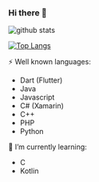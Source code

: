 ### Hi there 👋

<!--
**specialfish9/specialfish9** is a ✨ _special_ ✨ repository because its `README.md` (this file) appears on your GitHub profile.

Here are some ideas to get you started:

- 🔭 I’m currently working on ...
- 🌱 I’m currently learning ...
- 👯 I’m looking to collaborate on ...
- 🤔 I’m looking for help with ...
- 💬 Ask me about ...
- 📫 How to reach me: ...
- 😄 Pronouns: ...
- ⚡ Fun fact: ...
-->
![github stats](https://github-readme-stats.vercel.app/api?username=specialfish9&theme=cobalt)


[![Top Langs](https://github-readme-stats.vercel.app/api/top-langs/?username=specialfish9&layout=compact&hide=swift&langs_count=5)](https://github.com/anuraghazra/github-readme-stats)

⚡ Well known languages:
  - Dart (Flutter)
  - Java
  - Javascript
  - C# (Xamarin)
  - C++
  - PHP
  - Python
 
🌱 I’m currently learning:
  - C
  - Kotlin
  
